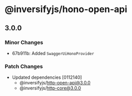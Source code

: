 # @inversifyjs/hono-open-api

## 3.0.0

### Minor Changes

- 67b911b: Added `SwaggerUiHonoProvider`

### Patch Changes

- Updated dependencies [0112140]
  - @inversifyjs/http-open-api@3.0.0
  - @inversifyjs/http-core@3.0.0
